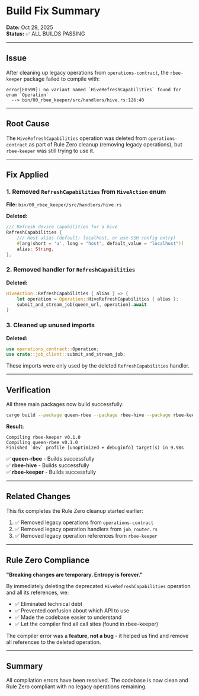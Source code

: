 # Build Fix Summary

**Date:** Oct 29, 2025  
**Status:** ✅ ALL BUILDS PASSING

---

## Issue

After cleaning up legacy operations from `operations-contract`, the `rbee-keeper` package failed to compile with:

```
error[E0599]: no variant named `HiveRefreshCapabilities` found for enum `Operation`
  --> bin/00_rbee_keeper/src/handlers/hive.rs:126:40
```

---

## Root Cause

The `HiveRefreshCapabilities` operation was deleted from `operations-contract` as part of Rule Zero cleanup (removing legacy operations), but `rbee-keeper` was still trying to use it.

---

## Fix Applied

### 1. Removed `RefreshCapabilities` from `HiveAction` enum

**File:** `bin/00_rbee_keeper/src/handlers/hive.rs`

**Deleted:**
```rust
/// Refresh device capabilities for a hive
RefreshCapabilities {
    /// Host alias (default: localhost, or use SSH config entry)
    #[arg(short = 'a', long = "host", default_value = "localhost")]
    alias: String,
},
```

### 2. Removed handler for `RefreshCapabilities`

**Deleted:**
```rust
HiveAction::RefreshCapabilities { alias } => {
    let operation = Operation::HiveRefreshCapabilities { alias };
    submit_and_stream_job(queen_url, operation).await
}
```

### 3. Cleaned up unused imports

**Deleted:**
```rust
use operations_contract::Operation;
use crate::job_client::submit_and_stream_job;
```

These imports were only used by the deleted `RefreshCapabilities` handler.

---

## Verification

All three main packages now build successfully:

```bash
cargo build --package queen-rbee --package rbee-hive --package rbee-keeper
```

**Result:**
```
Compiling rbee-keeper v0.1.0
Compiling queen-rbee v0.1.0
Finished `dev` profile [unoptimized + debuginfo] target(s) in 9.98s
```

✅ **queen-rbee** - Builds successfully  
✅ **rbee-hive** - Builds successfully  
✅ **rbee-keeper** - Builds successfully

---

## Related Changes

This fix completes the Rule Zero cleanup started earlier:

1. ✅ Removed legacy operations from `operations-contract`
2. ✅ Removed legacy operation handlers from `job_router.rs`
3. ✅ Removed legacy operation references from `rbee-keeper`

---

## Rule Zero Compliance

**"Breaking changes are temporary. Entropy is forever."**

By immediately deleting the deprecated `HiveRefreshCapabilities` operation and all its references, we:
- ✅ Eliminated technical debt
- ✅ Prevented confusion about which API to use
- ✅ Made the codebase easier to understand
- ✅ Let the compiler find all call sites (found in rbee-keeper)

The compiler error was a **feature, not a bug** - it helped us find and remove all references to the deleted operation.

---

## Summary

All compilation errors have been resolved. The codebase is now clean and Rule Zero compliant with no legacy operations remaining.
